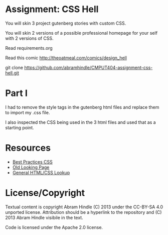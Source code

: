 Assignment: CSS Hell
====================

You will skin 3 project gutenberg stories with custom CSS.

You will skin 2 versions of a possible professional homepage for your
self with 2 versions of CSS.

Read requirements.org

Read this comic http://theoatmeal.com/comics/design_hell

git clone https://github.com/abramhindle/CMPUT404-assignment-css-hell.git


Part I
======

I had to remove the style tags in the gutenberg html files and replace them to import my .css file.

I also inspected the CSS being used in the 3 html files and used that as a starting point.

Resources
============

* [Best Practices CSS](https://1stwebdesigner.com/css-best-practices/#best-practices)
* [Old Looking Page](https://codepen.io/efost/pen/rrjvkk)
* [General HTML/CSS Lookup](https://www.w3schools.com)


License/Copyright
=================

Textual content is copyright Abram Hindle (C) 2013 under the CC-BY-SA
4.0 unported license. Attribution should be a hyperlink to the
repository and (C) 2013 Abram Hindle visibile in the text.

Code is licensed under the Apache 2.0 license.


